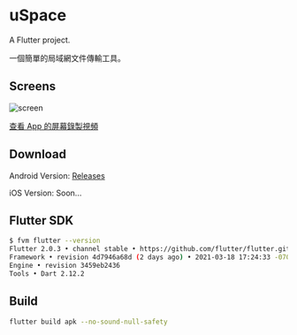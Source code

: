 # uSpace

A Flutter project.

一個簡單的局域網文件傳輸工具。

## Screens

![screen](https://gitee.com/qoli/u-pic/raw/master/uPic/screen.jpg)

[查看 App 的屏幕錄製視頻](https://www.youtube.com/watch?v=n9TQFaVDypw)

## Download

Android Version: [Releases ](https://github.com/qoli/uSpace/releases)

iOS Version: Soon...

## Flutter SDK

```bash
$ fvm flutter --version
Flutter 2.0.3 • channel stable • https://github.com/flutter/flutter.git
Framework • revision 4d7946a68d (2 days ago) • 2021-03-18 17:24:33 -0700
Engine • revision 3459eb2436
Tools • Dart 2.12.2
```

## Build

```bash
flutter build apk --no-sound-null-safety
```
